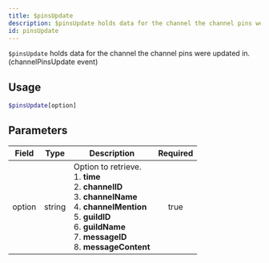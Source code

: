 ```yaml
---
title: $pinsUpdate
description: $pinsUpdate holds data for the channel the channel pins were updated in. (channelPinsUpdate event)
id: pinsUpdate
---
```


`$pinsUpdate` holds data for the channel the channel pins were updated in. (channelPinsUpdate event)

## Usage

```php
$pinsUpdate[option]
```

## Parameters

| Field  | Type   | Description                                                                                                                                                                                                              | Required |
| ------ | ------ | ------------------------------------------------------------------------------------------------------------------------------------------------------------------------------------------------------------------------ | :------: |
| option | string | Option to retrieve. <br /> 1. **time** <br /> 2. **channelID** <br /> 3. **channelName** <br /> 4. **channelMention** <br /> 5. **guildID** <br /> 6. **guildName** <br /> 7. **messageID** <br /> 8. **messageContent** |   true   |
